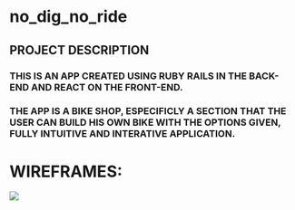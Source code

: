 # no_dig_no_ride
## PROJECT DESCRIPTION

### THIS IS AN APP CREATED USING RUBY RAILS IN THE BACK-END AND REACT ON THE FRONT-END.
### THE APP IS A BIKE SHOP, ESPECIFICLY A SECTION THAT THE USER CAN BUILD HIS OWN BIKE WITH THE OPTIONS GIVEN, FULLY INTUITIVE AND INTERATIVE APPLICATION. 

# WIREFRAMES:

![](https://res.cloudinary.com/dqiighjqq/image/upload/v1594257320/Screen_Shot_2020-07-08_at_9.14.14_PM_kazpj0.png)